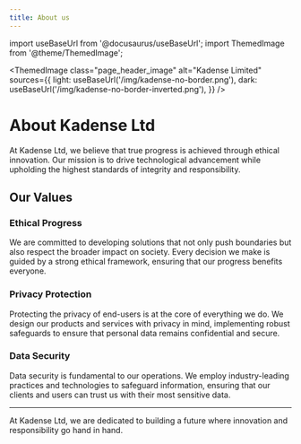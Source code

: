 ```yaml
---
title: About us
---
```

import useBaseUrl from '@docusaurus/useBaseUrl';
import ThemedImage from '@theme/ThemedImage';

<ThemedImage
  class="page_header_image"
  alt="Kadense Limited"
  sources={{
    light: useBaseUrl('/img/kadense-no-border.png'),
    dark: useBaseUrl('/img/kadense-no-border-inverted.png'),
  }}
/>

# About Kadense Ltd

At Kadense Ltd, we believe that true progress is achieved through ethical innovation. Our mission is to drive technological advancement while upholding the highest standards of integrity and responsibility.

## Our Values

### Ethical Progress

We are committed to developing solutions that not only push boundaries but also respect the broader impact on society. Every decision we make is guided by a strong ethical framework, ensuring that our progress benefits everyone.

### Privacy Protection

Protecting the privacy of end-users is at the core of everything we do. We design our products and services with privacy in mind, implementing robust safeguards to ensure that personal data remains confidential and secure.

### Data Security

Data security is fundamental to our operations. We employ industry-leading practices and technologies to safeguard information, ensuring that our clients and users can trust us with their most sensitive data.

---

At Kadense Ltd, we are dedicated to building a future where innovation and responsibility go hand in hand.

